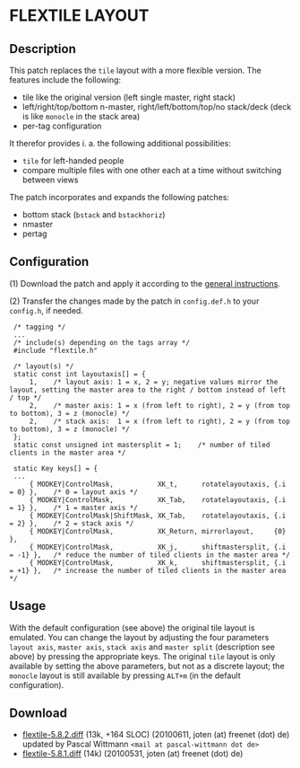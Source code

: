 # FLEXTILE LAYOUT #

## Description ##

This patch replaces the `tile` layout with a more flexible version. The features include the following:

 * tile like the original version (left single master, right stack)
 * left/right/top/bottom n-master, right/left/bottom/top/no stack/deck (deck is like `monocle` in the stack area)
 * per-tag configuration

It therefor provides i. a. the following additional possibilities:

 * `tile` for left-handed people
 * compare multiple files with one other each at a time without switching between views

The patch incorporates and expands the following patches:

 * bottom stack (`bstack` and `bstackhoriz`)
 * nmaster
 * pertag


## Configuration ##

 (1) Download the patch and apply it according to the [general instructions](.).

 (2) Transfer the changes made by the patch in `config.def.h` to your `config.h`, if needed.

     /* tagging */
     ...
     /* include(s) depending on the tags array */
     #include "flextile.h"

     /* layout(s) */
     static const int layoutaxis[] = {
         1,    /* layout axis: 1 = x, 2 = y; negative values mirror the layout, setting the master area to the right / bottom instead of left / top */
         2,    /* master axis: 1 = x (from left to right), 2 = y (from top to bottom), 3 = z (monocle) */
         2,    /* stack axis:  1 = x (from left to right), 2 = y (from top to bottom), 3 = z (monocle) */
     };
     static const unsigned int mastersplit = 1;    /* number of tiled clients in the master area */

     static Key keys[] = {
     ...
         { MODKEY|ControlMask,           XK_t,      rotatelayoutaxis, {.i = 0} },    /* 0 = layout axis */
         { MODKEY|ControlMask,           XK_Tab,    rotatelayoutaxis, {.i = 1} },    /* 1 = master axis */
         { MODKEY|ControlMask|ShiftMask, XK_Tab,    rotatelayoutaxis, {.i = 2} },    /* 2 = stack axis */
         { MODKEY|ControlMask,           XK_Return, mirrorlayout,     {0} },
         { MODKEY|ControlMask,           XK_j,      shiftmastersplit, {.i = -1} },   /* reduce the number of tiled clients in the master area */
         { MODKEY|ControlMask,           XK_k,      shiftmastersplit, {.i = +1} },   /* increase the number of tiled clients in the master area */
 
 
## Usage ##

With the default configuration (see above) the original tile layout is emulated. You can change the layout by adjusting the four parameters `layout axis`, `master axis`, `stack axis` and `master split` (description see above) by pressing the appropriate keys.
The original `tile` layout is only available by setting the above parameters, but not as a discrete layout; the `monocle` layout is still available by pressing `ALT+m` (in the default configuration).


## Download ##

 * [flextile-5.8.2.diff][5.8.2] (13k, +164 SLOC) (20100611, joten (at) freenet (dot) de) updated by Pascal Wittmann `<mail at pascal-wittmann dot de>`
 * [flextile-5.8.1.diff][5.8.1] (14k) (20100531, joten (at) freenet (dot) de)


[5.8.2]: flextile-5.8.2.diff
[5.8.1]: historical/flextile-5.8.1.diff


